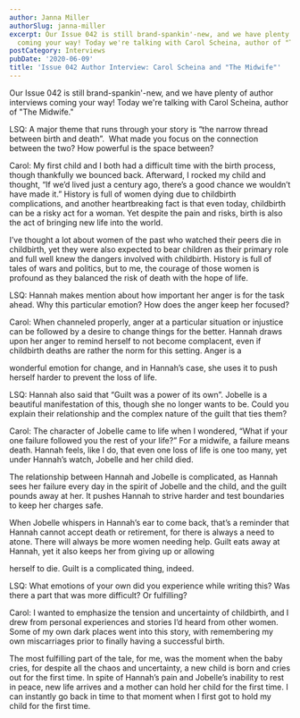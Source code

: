 ```yaml
---
author: Janna Miller
authorSlug: janna-miller
excerpt: Our Issue 042 is still brand-spankin'-new, and we have plenty of author interviews
  coming your way! Today we're talking with Carol Scheina, author of "The Midwife."...
postCategory: Interviews
pubDate: '2020-06-09'
title: 'Issue 042 Author Interview: Carol Scheina and "The Midwife"'
---
```

Our Issue 042 is still brand-spankin'-new, and we have plenty of author interviews coming your way! Today we're talking with Carol Scheina, author of "The Midwife."

LSQ: A major theme that runs through your story is “the narrow thread between birth and death”.  What made you focus on the connection between the two? How powerful is the space between?

Carol: My first child and I both had a difficult time with the birth process, though thankfully we bounced back. Afterward, I rocked my child and thought, “If we’d lived just a century ago, there’s a good chance we wouldn’t have made it.” History is full of women dying due to childbirth complications, and another heartbreaking fact is that even today, childbirth can be a risky act for a woman. Yet despite the pain and risks, birth is also the act of bringing new life into the world.

I’ve thought a lot about women of the past who watched their peers die in childbirth, yet they were also expected to bear children as their primary role and full well knew the dangers involved with childbirth. History is full of tales of wars and politics, but to me, the courage of those women is profound as they balanced the risk of death with the hope of life.

LSQ: Hannah makes mention about how important her anger is for the task ahead. Why this particular emotion? How does the anger keep her focused?

Carol: When channeled properly, anger at a particular situation or injustice can be followed by a desire to change things for the better. Hannah draws upon her anger to remind herself to not become complacent, even if childbirth deaths are rather the norm for this setting. Anger is a

wonderful emotion for change, and in Hannah’s case, she uses it to push herself harder to prevent the loss of life.

LSQ: Hannah also said that “Guilt was a power of its own”. Jobelle is a beautiful manifestation of this, though she no longer wants to be. Could you explain their relationship and the complex nature of the guilt that ties them?

Carol: The character of Jobelle came to life when I wondered, “What if your one failure followed you the rest of your life?” For a midwife, a failure means death. Hannah feels, like I do, that even one loss of life is one too many, yet under Hannah’s watch, Jobelle and her child died.

The relationship between Hannah and Jobelle is complicated, as Hannah sees her failure every day in the spirit of Jobelle and the child, and the guilt pounds away at her. It pushes Hannah to strive harder and test boundaries to keep her charges safe.

When Jobelle whispers in Hannah’s ear to come back, that’s a reminder that Hannah cannot accept death or retirement, for there is always a need to atone. There will always be more women needing help. Guilt eats away at Hannah, yet it also keeps her from giving up or allowing

herself to die. Guilt is a complicated thing, indeed.

LSQ: What emotions of your own did you experience while writing this? Was there a part that was more difficult? Or fulfilling?

Carol: I wanted to emphasize the tension and uncertainty of childbirth, and I drew from personal experiences and stories I’d heard from other women. Some of my own dark places went into this story, with remembering my own miscarriages prior to finally having a successful birth.

The most fulfilling part of the tale, for me, was the moment when the baby cries, for despite all the chaos and uncertainty, a new child is born and cries out for the first time. In spite of Hannah’s pain and Jobelle’s inability to rest in peace, new life arrives and a mother can hold her child for the first time. I can instantly go back in time to that moment when I first got to hold my child for the first time.